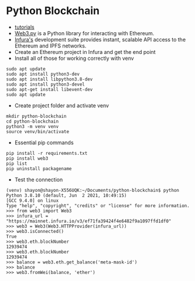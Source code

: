 # Python Blockchain
 - [tutorials](https://www.youtube.com/watch?v=pZSegEXtgAE)
 - [Web3.py](https://web3py.readthedocs.io/en/stable/index.html) is a Python library for interacting with Ethereum.
 - [Infura's](https://infura.io/) development suite provides instant, scalable API access to the Ethereum and IPFS networks.
 - Create an Ethereum project in Infura and get the end point
 - Install  all of those for working correctly with venv
```
sudo apt update
sudo apt install python3-dev
sudo apt install libpython3.8-dev
sudo apt install python3-devel
sudo apt-get install libevent-dev
sudo apt update
```

 - Create project folder and activate venv
```
mkdir python-blockchain
cd python-blockchain
python3 -m venv venv
source venv/bin/activate
```
 - Essential pip commands
```
pip install -r requirements.txt
pip install web3
pip list
pip uninstall packagename
```

 - Test the connection
```
(venv) shayon@shayon-X556UQK:~/Documents/python-blockchain$ python
Python 3.8.10 (default, Jun  2 2021, 10:49:15) 
[GCC 9.4.0] on linux
Type "help", "copyright", "credits" or "license" for more information.
>>> from web3 import Web3
>>> infura_url = "https://mainnet.infura.io/v3/ef71fa39424f4e6482f9a1097ffd1df0"
>>> web3 = Web3(Web3.HTTPProvider(infura_url))
>>> web3.isConnected()
True
>>> web3.eth.blockNumber
12939474
>>> web3.eth.blockNumber
12939474
>>> balance = web3.eth.get_balance('meta-mask-id')
>>> balance
>>> web3.fromWei(balance, 'ether')
```





